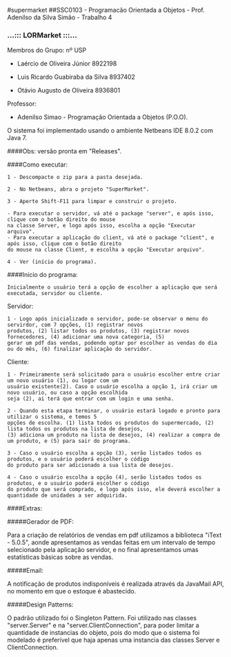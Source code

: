 #supermarket
##SSC0103 - Programacão Orientada a Objetos - Prof. Adenilso da Silva Simão - Trabalho 4

###        ...:::  LORMarket  :::...

Membros do Grupo: nº USP

- Laércio de Oliveira Júnior        8922198       

- Luis Ricardo Guabiraba da Silva   8937402

- Otávio Augusto de Oliveira        8936801

Professor:

- Adenilso Simao   -  Programação Orientada a Objetos (P.O.O).    

O sistema foi implementado usando o ambiente Netbeans IDE 8.0.2 com Java 7.

####Obs: versão pronta em "Releases".

####Como executar:

    1 - Descompacte o zip para a pasta desejada.

    2 - No Netbeans, abra o projeto "SuperMarket".    

    3 - Aperte Shift-F11 para limpar e construir o projeto.

	- Para executar o servidor, vá até o package "server", e após isso, clique com o botão direito do mouse
	na classe Server, e logo após isso, escolha a opção "Executar arquivo".
	- Para executar a aplicação do client, vá até o package "client", e após isso, clique com o botão direito
	do mouse na classe Client, e escolha a opção "Executar arquivo".

    4 - Ver (início do programa).


####Início do programa:
	
	Inicialmente o usuário terá a opção de escolher a aplicação que será executada, servidor ou cliente.

Servidor:

	1 - Logo após inicializado o servidor, pode-se observar o menu do servirdor, com 7 opções, (1) registrar novos
	produtos, (2) listar todos os produtos, (3) registrar novos fornecedores, (4) adicionar uma nova categoria, (5)
	gerar um pdf das vendas, podendo optar por escolher as vendas do dia ou do mês, (6) finalizar aplicação do servidor.


Cliente:
	
	1 - Primeiramente será solicitado para o usuário escolher entre criar um novo usuário (1), ou logar com um
	usuário existente(2). Caso o usuário escolha a opção 1, irá criar um novo usuário, ou caso a opção escolhida
	seja (2), ai terá que entrar com um login e uma senha.

	2 - Quando esta etapa terminar, o usuário estará logado e pronto para utilizar o sistema, e temos 5
	opções de escolha. (1) lista todos os produtos do supermercado, (2) lista todos os produtos na lista de desejos,
	(3) adiciona um produto na lista de desejos, (4) realizar a compra de um produto, e (5) para sair do programa.

	3 - Caso o usuário escolha a opção (3), serão listados todos os produtos, e o usuário poderá escolher o código
	do produto para ser adicionado a sua lista de desejos.

	4 - Caso o usuário escolha a opção (4), serão listados todos os produtos, e o usuário poderá escolher o código
	do produto que será comprado, e logo após isso, ele deverá escolher a quantidade de unidades a ser adquirida.

####Extras:

#####Gerador de PDF:

  Para a criação de relatórios de vendas em pdf utilizamos a biblioteca "iText - 5.0.5", aonde apresentamos as vendas feitas em um intervalo de tempo selecionado pela aplicação servidor, e no final apresentamos umas estatísticas básicas sobre as vendas.
  
#####Email:

  A notificação de produtos indisponíveis é realizada através da JavaMail API, no momento em que o estoque é abastecido.
  
#####Design Patterns:

  O padrão utilizado foi o Singleton Pattern. Foi utilizado nas classes "server.Server" e na "server.ClientConnection", para poder limitar a quantidade de instancias do objeto, pois do modo que o sistema foi modelado é preferível que haja apenas uma instancia das classes Server e ClientConnection.
  


